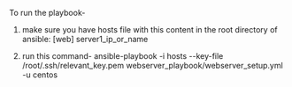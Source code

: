 To run the playbook-

1. make sure you have hosts file with this content in the root directory of ansible:
[web]
server1_ip_or_name

2. run this command-
ansible-playbook -i hosts --key-file /root/.ssh/relevant_key.pem webserver_playbook/webserver_setup.yml -u centos
